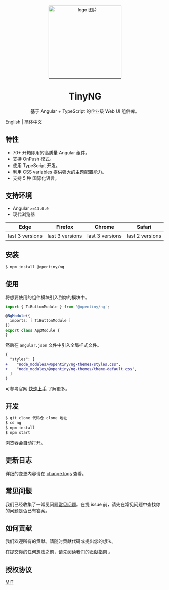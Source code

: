 <p align="center">
  <a href="">
    <img width="230" src="logo.png" alt="logo 图片">
  </a>
</p>

<h1 align="center">
TinyNG
</h1>

<div align="center">

基于 Angular + TypeScript 的企业级 Web UI 组件库。

</div>

[English](README.md) | 简体中文

## 特性

- 70+ 开箱即用的高质量 Angular 组件。
- 支持 OnPush 模式。
- 使用 TypeScript 开发。
- 利用 CSS variables 提供强大的主题配置能力。
- 支持 5 种 国际化语言。

## 支持环境

* Angular `>=13.0.0`
* 现代浏览器

| Edge | Firefox | Chrome | Safari |
| --------- | --------- | --------- | --------- |
| last 3 versions | last 3 versions | last 3 versions | last 2 versions |

## 安装

```bash
$ npm install @opentiny/ng
```

## 使用

将想要使用的组件模块引入到你的模块中。

```ts
import { TiButtonModule } from '@opentiny/ng';

@NgModule({
  imports: [ TiButtonModule ]
})
export class AppModule {
}
```

然后在 `angular.json` 文件中引入全局样式文件。

```diff
{
  "styles": [
+    "node_modules/@opentiny/ng-themes/styles.css",
+    "node_modules/@opentiny/ng-themes/theme-default.css",
  ]
}
```

可参考官网 [快速上手](https://www.opentiny.design/tiny-ng/docs/getstart) 了解更多。

## 开发

```bash
$ git clone 代码仓 clone 地址
$ cd ng
$ npm install
$ npm start
```

浏览器会自动打开。

## 更新日志

详细的变更内容请在 [change logs](CHANGELOG.md) 查看。

## 常见问题

我们已经收集了一常见问题[常见问题](https://www.opentiny.design/tiny-ng/docs/faq)。在提 issue 前，请先在常见问题中查找你的问题是否已有答案。

## 如何贡献

我们欢迎所有的贡献。请随时贡献代码或提出您的想法。

在提交你的任何想法之前，请先阅读我们的[贡献指南](CONTRIBUTING.md) 。

## 授权协议

[MIT](LICENSE)







